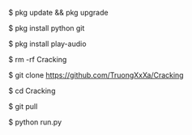 $ pkg update && pkg upgrade

$ pkg install python git

$ pkg install play-audio

$ rm -rf Cracking 

$ git clone https://github.com/TruongXxXa/Cracking

$ cd Cracking 

$ git pull 

$ python run.py
